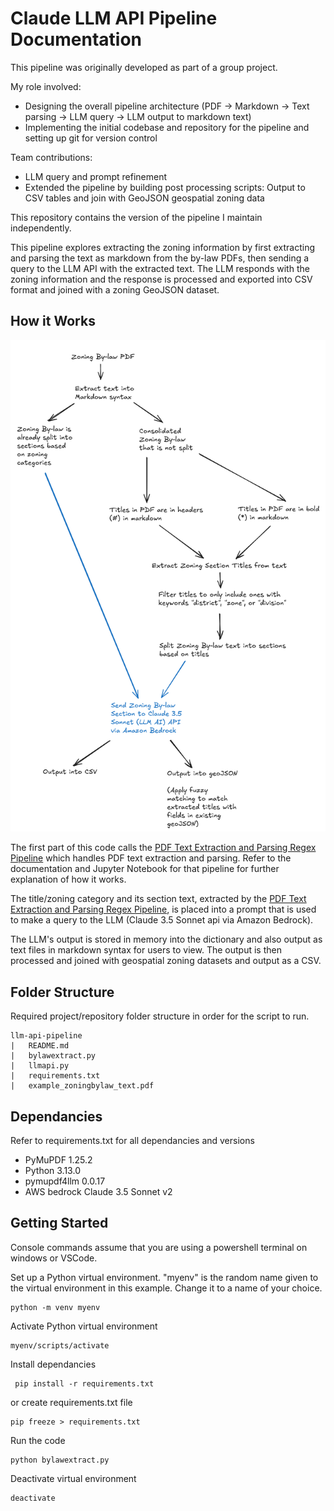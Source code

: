 # Claude LLM API Pipeline Documentation

This pipeline was originally developed as part of a group project.

My role involved:
* Designing the overall pipeline architecture (PDF -> Markdown -> Text parsing -> LLM query -> LLM output to markdown text)
* Implementing the initial codebase and repository for the pipeline and setting up git for version control

Team contributions:
* LLM query and prompt refinement
* Extended the pipeline by building post processing scripts: Output to CSV tables and join with GeoJSON geospatial zoning data

This repository contains the version of the pipeline I maintain independently.

This pipeline explores extracting the zoning information by first extracting and parsing the text as markdown from the by-law PDFs, then sending a query to the LLM API with the extracted text. The LLM responds with the zoning information and the response is processed and exported into CSV format and joined with a zoning GeoJSON dataset.

## How it Works
![Diagram](images/BylawExtractLogicDiagram.png)

The first part of this code calls the [PDF Text Extraction and Parsing Regex Pipeline](https://github.com/JoT8ng/zoning-extraction-pipelines/blob/main/common-pdf-parsing-regex/) which handles PDF text extraction and parsing. Refer to the documentation and Jupyter Notebook for that pipeline for further explanation of how it works.

The title/zoning category and its section text, extracted by the [PDF Text Extraction and Parsing Regex Pipeline](https://github.com/JoT8ng/zoning-extraction-pipelines/blob/main/common-pdf-parsing-regex/), is placed into a prompt that is used to make a query to the LLM (Claude 3.5 Sonnet api via Amazon Bedrock).

The LLM's output is stored in memory into the dictionary and also output as text files in markdown syntax for users to view. The output is then processed and joined with geospatial zoning datasets and output as a CSV.

## Folder Structure
Required project/repository folder structure in order for the script to run.
```
llm-api-pipeline
|   README.md
|   bylawextract.py
|   llmapi.py
|   requirements.txt
|   example_zoningbylaw_text.pdf
```

## Dependancies
Refer to requirements.txt for all dependancies and versions
* PyMuPDF 1.25.2
* Python 3.13.0
* pymupdf4llm 0.0.17
* AWS bedrock Claude 3.5 Sonnet v2

## Getting Started
Console commands assume that you are using a powershell terminal on windows or VSCode.

Set up a Python virtual environment. "myenv" is the random name given to the virtual environment in this example. Change it to a name of your choice.
```
python -m venv myenv
```
Activate Python virtual environment
```
myenv/scripts/activate
```
Install dependancies
```
 pip install -r requirements.txt
 ```
or create requirements.txt file
```
pip freeze > requirements.txt
```
Run the code
```
python bylawextract.py
```
Deactivate virtual environment
```
deactivate
```